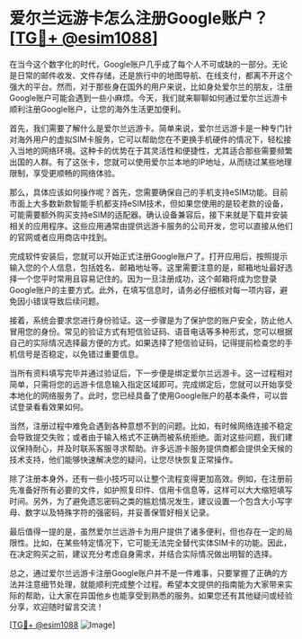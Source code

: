 # 爱尔兰远游卡怎么注册Google账户？[[TG💪+ @esim1088](https://t.me/s/esim1088)]

在当今这个数字化的时代，Google账户几乎成了每个人不可或缺的一部分。无论是日常的邮件收发、文件存储，还是旅行中的地图导航、在线支付，都离不开这个强大的平台。然而，对于那些身在国外的用户来说，比如身处爱尔兰的朋友，注册Google账户可能会遇到一些小麻烦。今天，我们就来聊聊如何通过爱尔兰远游卡顺利注册Google账户，让您的海外生活更加便利。

首先，我们需要了解什么是爱尔兰远游卡。简单来说，爱尔兰远游卡是一种专门针对海外用户的虚拟SIM卡服务，它可以帮助您在不更换手机硬件的情况下，轻松接入当地的网络环境。这种卡的优势在于其灵活性和便捷性，尤其适合那些需要频繁出国的人群。有了这张卡，您就可以使用爱尔兰本地的IP地址，从而绕过某些地理限制，享受更顺畅的网络体验。

那么，具体应该如何操作呢？首先，您需要确保自己的手机支持eSIM功能。目前市面上大多数新款智能手机都支持eSIM技术，但如果您使用的是较老款的设备，可能需要额外购买支持eSIM的适配器。确认设备兼容后，接下来就是下载并安装相关的应用程序。这些应用通常由提供远游卡服务的公司开发，您可以直接从他们的官网或者应用商店中找到。

完成软件安装后，您就可以开始正式注册Google账户了。打开应用后，按照提示输入您的个人信息，包括姓名、邮箱地址等。这里需要注意的是，邮箱地址最好选择一个您平时常用且容易记住的。因为一旦注册成功，这个邮箱将成为您登录Google账户的主要方式。此外，在填写信息时，请务必仔细核对每一项内容，避免因小错误导致后续问题。

接着，系统会要求您进行身份验证。这一步骤是为了保护您的账户安全，防止他人冒用您的身份。常见的验证方式有短信验证码、语音电话等多种形式，您可以根据自己的实际情况选择最方便的方式。如果选择了短信验证码，记得提前检查您的手机信号是否稳定，以免错过重要信息。

当所有资料填写完毕并通过验证后，下一步便是绑定爱尔兰远游卡。这一过程相对简单，只需将您的远游卡信息输入指定区域即可。完成绑定后，您就可以开始享受本地化的网络服务了。此时，您已经具备了使用Google账户的基本条件，可以尝试登录看看效果如何。

当然，注册过程中难免会遇到各种意想不到的问题。比如，有时候网络连接不稳定会导致提交失败；或者由于输入格式不正确而被系统拒绝。面对这些问题，我们建议保持耐心，并及时联系客服寻求帮助。许多远游卡服务提供商都会提供全天候的技术支持，他们能够快速解决您的疑问，让您尽快恢复正常操作。

除了注册本身外，还有一些小技巧可以让整个流程变得更加高效。例如，在注册前先准备好所有必要的文件，如护照复印件、信用卡信息等，这样可以大大缩短填写时间。另外，为了避免遗忘密码之类的尴尬情况发生，建议设置一个包含大小写字母、数字以及特殊字符的强密码，并妥善保管好相关记录。

最后值得一提的是，虽然爱尔兰远游卡为用户提供了诸多便利，但也存在一定的局限性。比如，在某些特定情况下，它可能无法完全替代实体SIM卡的功能。因此，在决定购买之前，建议充分考虑自身需求，并结合实际情况做出明智的选择。

总之，通过爱尔兰远游卡注册Google账户并不是一件难事，只要掌握了正确的方法并注意细节处理，就能顺利完成整个过程。希望本文提供的指南能为大家带来实际的帮助，让大家在异国他乡也能享受到熟悉的服务。如果您还有其他疑问或经验分享，欢迎随时留言交流！

[[TG💪+ @esim1088](https://t.me/s/esim1088) ![Image](https://i.postimg.cc/4NQfJmqS/Snipaste-2025-05-13-00-14-12.png)]